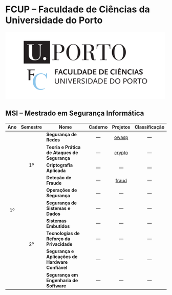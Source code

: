 # FCUP &ndash; Faculdade de Ciências da Universidade do Porto

<img src="./../../images/FCUP.png" alt="FCUP" width="500">

## MSI &ndash; Mestrado em Segurança Informática

<table style="text-align:center;">
    <thead>
        <tr>
            <th>Ano</th>
            <th>Semestre</th>
            <th>Nome</th>
            <th>Caderno</th>
            <th>Projetos</th>
            <th>Classificação</th>
        </tr>
    </thead>
    <tbody>
        <tr>
            <td rowspan="10">1º</td>
            <td rowspan="5">1º</td>
            <td style="text-align:left;"><strong>Segurança de Redes</strong></td>
            <td>&mdash;</td>
            <td><a href="https://github.com/manelneto/owasp">owasp</a></td>
            <td>&mdash;</td>
        </tr>
        <tr>
            <td style="text-align:left;"><strong>Teoria e Prática de Ataques de Segurança</strong></td>
            <td>&mdash;</td>
            <td><a href="https://github.com/manelneto/crypto">crypto</a></td>
            <td>&mdash;</td>
        </tr>
        <tr>
            <td style="text-align:left;"><strong>Criptografia Aplicada</strong></td>
            <td>&mdash;</td>
            <td>&mdash;</td>
            <td>&mdash;</td>
        </tr>
        <tr>
            <td style="text-align:left;"><strong>Deteção de Fraude</strong></td>
            <td>&mdash;</td>
            <td><a href="https://github.com/manelneto/fraud">fraud</a></td>
            <td>&mdash;</td>
        </tr>
        <tr>
            <td style="text-align:left;"><strong>Operações de Segurança</strong></td>
            <td>&mdash;</td>
            <td>&mdash;</td>
            <td>&mdash;</td>
        </tr>
        <tr>
            <td rowspan="5">2º</td>
            <td style="text-align:left;"><strong>Segurança de Sistemas e Dados</strong></td>
            <td>&mdash;</td>
            <td>&mdash;</td>
            <td>&mdash;</td>
        </tr>
        <tr>
            <td style="text-align:left;"><strong>Sistemas Embutidos</strong></td>
            <td>&mdash;</td>
            <td>&mdash;</td>
            <td>&mdash;</td>
        </tr>
        <tr>
            <td style="text-align:left;"><strong>Tecnologias de Reforço da Privacidade</strong></td>
            <td>&mdash;</td>
            <td>&mdash;</td>
            <td>&mdash;</td>
        </tr>
        <tr>
            <td style="text-align:left;"><strong>Segurança e Aplicações de Hardware Confiável</strong></td>
            <td>&mdash;</td>
            <td>&mdash;</td>
            <td>&mdash;</td>
        </tr>
        <tr>
            <td style="text-align:left;"><strong>Segurança em Engenharia de Software</strong></td>
            <td>&mdash;</td>
            <td>&mdash;</td>
            <td>&mdash;</td>
        </tr>
    </tbody>
</table>
